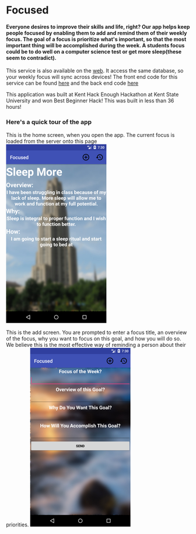 # Focused

#### Everyone desires to improve their skills and life, right? Our app helps keep people focused by enabling them to add and remind them of their weekly focus. The goal of a focus is prioritize what's important, so that the most important thing will be accomplished during the week. A students focus could be to do well on a computer science test or get more sleep(these seem to contradict). 

This service is also available on the [web](http://54.70.51.182:1000/). It access the same database, so your weekly focus will sync across devices! The front end code for this service can be found [here](https://github.com/varughese/focusapp-frontend) and the back end code [here](https://github.com/varughese/focusapp-backend)

This application was built at Kent Hack Enough Hackathon at Kent State University and won Best Beginner Hack! This was built in less than 36 hours!

### Here's a quick tour of the app
This is the home screen, when you open the app. The current focus is loaded from the server onto this page
<img src="https://github.com/JohnF8/Focused/blob/master/app/src/main/res/drawable/main_screen.png" width="275" height="489">


This is the add screen. You are prompted to enter a focus title, an overview of the focus, why you want to focus on this goal, and how you will do so. We believe this is the most effective way of reminding a person about their priorities. 
<img src="https://github.com/JohnF8/Focused/blob/master/app/src/main/res/drawable/add_screen.png" width="275" height="489">
